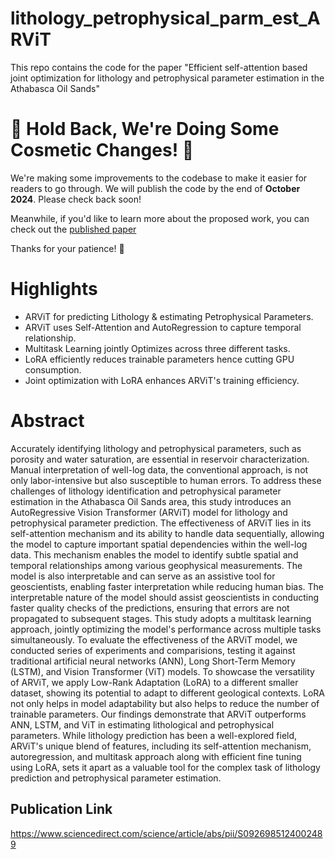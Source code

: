 # lithology_petrophysical_parm_est_ARViT
This repo contains the code for the paper "Efficient self-attention based joint optimization for lithology and petrophysical parameter estimation in the Athabasca Oil Sands"

# 🚧 Hold Back, We're Doing Some Cosmetic Changes! 🚧

We're making some improvements to the codebase to make it easier for readers to go through. We will publish the code by the end of **October 2024**. Please check back soon!

Meanwhile, if you'd like to learn more about the proposed work, you can check out the [published paper](https://www.sciencedirect.com/science/article/abs/pii/S0926985124002489)

Thanks for your patience! 🙌

# Highlights

- ARViT for predicting Lithology & estimating Petrophysical Parameters.
- ARViT uses Self-Attention and AutoRegression to capture temporal relationship.
- Multitask Learning jointly Optimizes across three different tasks.
- LoRA efficiently reduces trainable parameters hence cutting GPU consumption.
- Joint optimization with LoRA enhances ARViT's training efficiency.

# Abstract
Accurately identifying lithology and petrophysical parameters, such as porosity and water saturation, are essential in reservoir characterization. Manual interpretation of well-log data, the conventional approach, is not only labor-intensive but also susceptible to human errors. To address these challenges of lithology identification and petrophysical parameter estimation in the Athabasca Oil Sands area, this study introduces an AutoRegressive Vision Transformer (ARViT) model for lithology and petrophysical parameter prediction. The effectiveness of ARViT lies in its self-attention mechanism and its ability to handle data sequentially, allowing the model to capture important spatial dependencies within the well-log data. This mechanism enables the model to identify subtle spatial and temporal relationships among various geophysical measurements. The model is also interpretable and can serve as an assistive tool for geoscientists, enabling faster interpretation while reducing human bias. The interpretable nature of the model should assist geoscientists in conducting faster quality checks of the predictions, ensuring that errors are not propagated to subsequent stages. This study adopts a multitask learning approach, jointly optimizing the model's performance across multiple tasks simultaneously. To evaluate the effectiveness of the ARViT model, we conducted series of experiments and comparisions, testing it against traditional artificial neural networks (ANN), Long Short-Term Memory (LSTM), and Vision Transformer (ViT) models. To showcase the versatility of ARViT, we apply Low-Rank Adaptation (LoRA) to a different smaller dataset, showing its potential to adapt to different geological contexts. LoRA not only helps in model adaptability but also helps to reduce the number of trainable parameters. Our findings demonstrate that ARViT outperforms ANN, LSTM, and ViT in estimating lithological and petrophysical parameters. While lithology prediction has been a well-explored field, ARViT's unique blend of features, including its self-attention mechanism, autoregression, and multitask approach along with efficient fine tuning using LoRA, sets it apart as a valuable tool for the complex task of lithology prediction and petrophysical parameter estimation.


## Publication Link
https://www.sciencedirect.com/science/article/abs/pii/S0926985124002489
